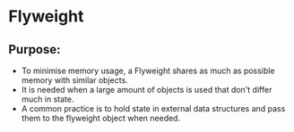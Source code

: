 # Flyweight
## Purpose:

- To minimise memory usage, a Flyweight shares as much as possible memory with
similar objects.
- It is needed when a large amount of objects is used that don't differ much
in state.
- A common practice is to hold state in external data structures and pass them
to the flyweight object when needed.